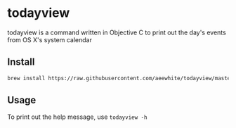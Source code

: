 # todayview

todayview is a command written in Objective C to print out the day's events from OS X's system calendar

## Install

```sh
brew install https://raw.githubusercontent.com/aeewhite/todayview/master/todayview.rb
```

## Usage

To print out the help message, use `todayview -h`

